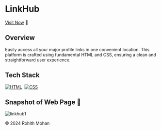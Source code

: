 # LinkHub


[Visit Now](https://rohithkm92.github.io/Links-Hub/) 🚀

## Overview
Easily access all your major profile links in one convenient location. This platform is crafted using fundamental HTML and CSS, ensuring a clean and straightforward user experience.

## Tech Stack
[![HTML](https://img.shields.io/badge/html5%20-%23E34F26.svg?&style=for-the-badge&logo=html5&logoColor=white)](https://github.com/ROHITHKM92/LinkList/search?l=html)&nbsp;
[![CSS](https://img.shields.io/badge/css3%20-%231572B6.svg?&style=for-the-badge&logo=css3&logoColor=white)](https://github.com/ROHITHKM92/LinkList/search?l=css)&nbsp;


## Snapshot of Web Page 👀
![linkhub1](https://github.com/ROHITHKM92/Links-Hub/assets/87298902/f7ff7cd1-4ee3-42af-bfcd-196899b143c7)






© 2024 Rohith Mohan












